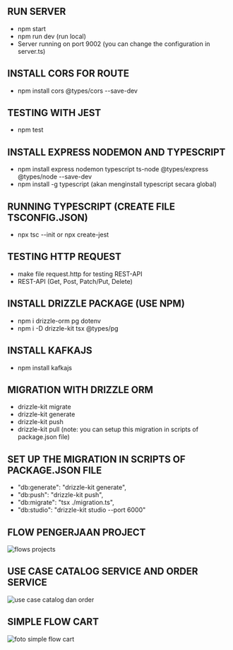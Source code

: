 ## RUN SERVER
- npm start
- npm run dev (run local)
- Server running on port 9002 (you can change the configuration in server.ts)

## INSTALL CORS FOR ROUTE
- npm install cors @types/cors --save-dev

## TESTING WITH JEST
- npm test

## INSTALL EXPRESS NODEMON AND TYPESCRIPT
- npm install express nodemon typescript ts-node @types/express @types/node --save-dev
- npm install -g typescript (akan menginstall typescript secara global)

## RUNNING TYPESCRIPT (CREATE FILE TSCONFIG.JSON)
- npx tsc --init or npx create-jest

## TESTING HTTP REQUEST
- make file request.http for testing REST-API
- REST-API (Get, Post, Patch/Put, Delete)

## INSTALL DRIZZLE PACKAGE (USE NPM)
- npm i drizzle-orm pg dotenv
- npm i -D drizzle-kit tsx @types/pg

## INSTALL KAFKAJS
- npm install kafkajs

## MIGRATION WITH DRIZZLE ORM
- drizzle-kit migrate
- drizzle-kit generate
- drizzle-kit push
- drizzle-kit pull
(note: you can setup this migration in scripts of package.json file)

## SET UP THE MIGRATION IN SCRIPTS OF PACKAGE.JSON FILE
- "db:generate": "drizzle-kit generate",
- "db:push": "drizzle-kit push",
- "db:migrate": "tsx ./migration.ts",
- "db:studio": "drizzle-kit studio --port 6000"

## FLOW PENGERJAAN PROJECT

![flows projects](https://github.com/user-attachments/assets/fcd14865-afaf-4d4c-9915-4db50ce352b1)

## USE CASE CATALOG SERVICE AND ORDER SERVICE

![use case catalog dan order](https://github.com/user-attachments/assets/19a0ed21-960e-4f08-a053-d8ebc8ddc463)

## SIMPLE FLOW CART 

![foto simple flow cart](https://github.com/user-attachments/assets/c0563c54-366e-4ba6-84e1-97ae26eebc3b)


